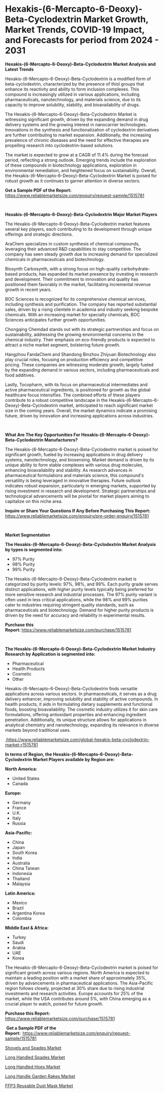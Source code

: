 <p><h1>Hexakis-(6-Mercapto-6-Deoxy)-Beta-Cyclodextrin Market Growth, Market Trends, COVID-19 Impact, and Forecasts for period from 2024 - 2031</h1></p><p><strong>Hexakis-(6-Mercapto-6-Deoxy)-Beta-Cyclodextrin Market Analysis and Latest Trends</strong></p>
<p><p>Hexakis-(6-Mercapto-6-Deoxy)-Beta-Cyclodextrin is a modified form of beta-cyclodextrin, characterized by the presence of thiol groups that enhance its reactivity and ability to form inclusion complexes. This compound is increasingly utilized in various applications, including pharmaceuticals, nanotechnology, and materials science, due to its capacity to improve solubility, stability, and bioavailability of drugs.</p><p>The Hexakis-(6-Mercapto-6-Deoxy)-Beta-Cyclodextrin Market is witnessing significant growth, driven by the expanding demand in drug delivery systems and the growing interest in nanocarrier technologies. Innovations in the synthesis and functionalization of cyclodextrin derivatives are further contributing to market expansion. Additionally, the increasing prevalence of chronic diseases and the need for effective therapies are propelling research into cyclodextrin-based solutions.</p><p>The market is expected to grow at a CAGR of 11.4% during the forecast period, reflecting a strong outlook. Emerging trends include the exploration of these compounds in biotechnology applications, exploration in environmental remediation, and heightened focus on sustainability. Overall, the Hexakis-(6-Mercapto-6-Deoxy)-Beta-Cyclodextrin Market is poised for robust growth as it continues to garner attention in diverse sectors.</p></p>
<p><strong>Get a Sample PDF of the Report:&nbsp;</strong> <a href="https://www.reliablemarketsize.com/enquiry/request-sample/1515781?utm_campaign=1592&utm_medium=2&utm_source=Github&utm_content=ia&utm_term=27102024&utm_id=hexakis-6-mercapto-6-deoxy-beta-cyclodextrin">https://www.reliablemarketsize.com/enquiry/request-sample/1515781</a></p>
<p>&nbsp;</p>
<p><strong>Hexakis-(6-Mercapto-6-Deoxy)-Beta-Cyclodextrin Major Market Players</strong></p>
<p><p>The Hexakis-(6-Mercapto-6-Deoxy)-Beta-Cyclodextrin market features several key players, each contributing to its development through unique offerings and strategic directions. </p><p>AraChem specializes in custom synthesis of chemical compounds, leveraging their advanced R&D capabilities to stay competitive. The company has seen steady growth due to increasing demand for specialized chemicals in pharmaceuticals and biotechnology. </p><p>Biosynth Carbosynth, with a strong focus on high-quality carbohydrate-based products, has expanded its market presence by investing in research and development. Their commitment to innovation and quality has positioned them favorably in the market, facilitating incremental revenue growth in recent years.</p><p>BOC Sciences is recognized for its comprehensive chemical services, including synthesis and purification. The company has reported substantial sales, driven by a rising clientele in academia and industry seeking bespoke chemicals. With an increasing market for specialty chemicals, BOC Sciences anticipates further growth opportunities.</p><p>Chongqing Chemdad stands out with its strategic partnerships and focus on sustainability, addressing the growing environmental concerns in the chemical industry. Their emphasis on eco-friendly products is expected to attract a niche market segment, bolstering future growth.</p><p>Hangzhou FandaChem and Shandong Binzhou Zhiyuan Biotechnology also play crucial roles, focusing on production efficiency and competitive pricing. These companies are witnessing moderate growth, largely fueled by the expanding demand in various sectors, including pharmaceuticals and food additives.</p><p>Lastly, Tocopharm, with its focus on pharmaceutical intermediates and active pharmaceutical ingredients, is positioned for growth as the global healthcare focus intensifies. The combined efforts of these players contribute to a robust competitive landscape in the Hexakis-(6-Mercapto-6-Deoxy)-Beta-Cyclodextrin market, anticipated to reach significant market size in the coming years. Overall, the market dynamics indicate a promising future, driven by innovation and increasing applications across industries.</p></p>
<p>&nbsp;</p>
<p><strong>What Are The Key Opportunities For Hexakis-(6-Mercapto-6-Deoxy)-Beta-Cyclodextrin Manufacturers?</strong></p>
<p><p>The Hexakis-(6-Mercapto-6-Deoxy)-Beta-Cyclodextrin market is poised for significant growth, fueled by increasing applications in drug delivery systems, nanotechnology, and biosensing. Market demand is driven by its unique ability to form stable complexes with various drug molecules, enhancing bioavailability and stability. As research advances in pharmaceutical formulations and materials science, this compound's versatility is being leveraged in innovative therapies. Future outlook indicates robust expansion, particularly in emerging markets, supported by rising investment in research and development. Strategic partnerships and technological advancements will be pivotal for market players aiming to capitalize on this niche area.</p></p>
<p><strong>Inquire or Share Your Questions If Any Before Purchasing This Report:</strong> <a href="https://www.reliablemarketsize.com/enquiry/pre-order-enquiry/1515781?utm_campaign=1592&utm_medium=2&utm_source=Github&utm_content=ia&utm_term=27102024&utm_id=hexakis-6-mercapto-6-deoxy-beta-cyclodextrin">https://www.reliablemarketsize.com/enquiry/pre-order-enquiry/1515781</a></p>
<p>&nbsp;</p>
<p><strong>Market Segmentation</strong></p>
<p><strong>The Hexakis-(6-Mercapto-6-Deoxy)-Beta-Cyclodextrin Market Analysis by types is segmented into:</strong></p>
<p><ul><li>97% Purity</li><li>98% Purity</li><li>99% Purity</li></ul></p>
<p><p>The Hexakis-(6-Mercapto-6-Deoxy)-Beta-Cyclodextrin market is categorized by purity levels: 97%, 98%, and 99%. Each purity grade serves distinct applications, with higher purity levels typically being preferred for more sensitive research and industrial processes. The 97% purity variant is often used in less critical applications, while the 98% and 99% purities cater to industries requiring stringent quality standards, such as pharmaceuticals and biotechnology. Demand for higher purity products is driven by the need for accuracy and reliability in experimental results.</p></p>
<p><strong>Purchase this Report:&nbsp;</strong><a href="https://www.reliablemarketsize.com/purchase/1515781?utm_campaign=1592&utm_medium=2&utm_source=Github&utm_content=ia&utm_term=27102024&utm_id=hexakis-6-mercapto-6-deoxy-beta-cyclodextrin">https://www.reliablemarketsize.com/purchase/1515781</a></p>
<p>&nbsp;</p>
<p><strong>The Hexakis-(6-Mercapto-6-Deoxy)-Beta-Cyclodextrin Market Industry Research by Application is segmented into:</strong></p>
<p><ul><li>Pharmaceutical</li><li>Health Products</li><li>Cosmetic</li><li>Other</li></ul></p>
<p><p>Hexakis-(6-Mercapto-6-Deoxy)-Beta-Cyclodextrin finds versatile applications across various sectors. In pharmaceuticals, it serves as a drug delivery enhancer, improving solubility and stability of active compounds. In health products, it aids in formulating dietary supplements and functional foods, boosting bioavailability. The cosmetic industry utilizes it for skin care formulations, offering antioxidant properties and enhancing ingredient penetration. Additionally, its unique structure allows for applications in analytical chemistry and nanotechnology, expanding its relevance in diverse markets beyond traditional uses.</p></p>
<p><a href="https://www.reliablemarketsize.com/global-hexakis-beta-cyclodextrin-market-r1515781?utm_campaign=1592&utm_medium=2&utm_source=Github&utm_content=ia&utm_term=27102024&utm_id=hexakis-6-mercapto-6-deoxy-beta-cyclodextrin">&nbsp;https://www.reliablemarketsize.com/global-hexakis-beta-cyclodextrin-market-r1515781</a></p>
<p><strong>In terms of Region, the Hexakis-(6-Mercapto-6-Deoxy)-Beta-Cyclodextrin Market Players available by Region are:</strong></p>
<p>
    <p> <strong> North America: </strong>
        <ul>
            <li>United States</li>
            <li>Canada</li>
        </ul>
        </p> 
    <p> <strong> Europe: </strong>
        <ul>
            <li>Germany</li>
            <li>France</li>
            <li>U.K.</li>
            <li>Italy</li>
            <li>Russia</li>
        </ul>
        </p> 
    <p> <strong> Asia-Pacific: </strong>
        <ul>
            <li>China</li>
            <li>Japan</li>
            <li>South Korea</li>
            <li>India</li>
            <li>Australia</li>
            <li>China Taiwan</li>
            <li>Indonesia</li>
            <li>Thailand</li>
            <li>Malaysia</li>
        </ul>
        </p> 
    <p> <strong> Latin America: </strong>
        <ul>
            <li>Mexico</li>
            <li>Brazil</li>
            <li>Argentina Korea</li>
            <li>Colombia</li>
        </ul>
        </p> 
    <p> <strong> Middle East & Africa: </strong>
        <ul>
            <li>Turkey</li>
            <li>Saudi</li>
            <li>Arabia</li>
            <li>UAE</li>
            <li>Korea</li>
        </ul>
    </p>
    </p>
<p><p>The Hexakis-(6-Mercapto-6-Deoxy)-Beta-Cyclodextrin market is poised for significant growth across various regions. North America is expected to maintain a leading position with a market share of approximately 35%, driven by advancements in pharmaceutical applications. The Asia-Pacific region follows closely, projected at 30% share due to rising industrial investments and research activities. Europe accounts for 25% of the market, while the USA contributes around 5%, with China emerging as a crucial player to watch, poised for future growth.</p></p>
<p><strong>Purchase this Report: </strong><a href="https://www.reliablemarketsize.com/purchase/1515781?utm_campaign=1592&utm_medium=2&utm_source=Github&utm_content=ia&utm_term=27102024&utm_id=hexakis-6-mercapto-6-deoxy-beta-cyclodextrin">https://www.reliablemarketsize.com/purchase/1515781</a></p>
<p>&nbsp;<strong>Get a Sample PDF of the Report:&nbsp;&nbsp;</strong><a href="https://www.reliablemarketsize.com/enquiry/request-sample/1515781?utm_campaign=1592&utm_medium=2&utm_source=Github&utm_content=ia&utm_term=27102024&utm_id=hexakis-6-mercapto-6-deoxy-beta-cyclodextrin">https://www.reliablemarketsize.com/enquiry/request-sample/1515781</a></p>
<p><strong></strong></p>
<p><p><a href="https://www.linkedin.com/pulse/global-shovels-spades-market-focus-application-end-use-c9qef?utm_campaign=1592&utm_medium=2&utm_source=Github&utm_content=ia&utm_term=27102024&utm_id=hexakis-6-mercapto-6-deoxy-beta-cyclodextrin">Shovels and Spades Market</a></p><p><a href="https://www.linkedin.com/pulse/global-long-handled-spades-market-analysis-key-trends-future-jrykf?utm_campaign=1592&utm_medium=2&utm_source=Github&utm_content=ia&utm_term=27102024&utm_id=hexakis-6-mercapto-6-deoxy-beta-cyclodextrin">Long Handled Spades Market</a></p><p><a href="https://www.linkedin.com/pulse/long-handled-hoes-market-growth-outlook-from-2024-2031-gb9mf?utm_campaign=1592&utm_medium=2&utm_source=Github&utm_content=ia&utm_term=27102024&utm_id=hexakis-6-mercapto-6-deoxy-beta-cyclodextrin">Long Handled Hoes Market</a></p><p><a href="https://www.linkedin.com/pulse/global-long-handle-garden-rakes-market-landscape-future-trends-jzm5f?utm_campaign=1592&utm_medium=2&utm_source=Github&utm_content=ia&utm_term=27102024&utm_id=hexakis-6-mercapto-6-deoxy-beta-cyclodextrin">Long Handle Garden Rakes Market</a></p><p><a href="https://github.com/FahadAhmed223/Market-Research-Report-List-1/blob/main/ffp3-reusable-dust-mask-market.md?utm_campaign=1592&utm_medium=2&utm_source=Github&utm_content=ia&utm_term=27102024&utm_id=hexakis-6-mercapto-6-deoxy-beta-cyclodextrin">FFP3 Reusable Dust Mask Market</a></p></p>